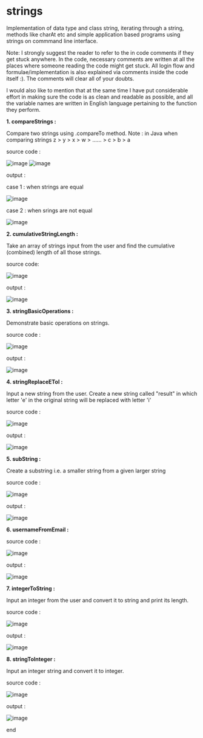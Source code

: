 # strings
Implementation of data type and class string, iterating through a string, methods like charAt etc and simple application based programs using strings on commmand line interface.

Note: I strongly suggest the reader to refer to the in code comments if they get stuck anywhere. In the code, necessary comments are written at all the places where someone reading the code might get stuck. All login flow and formulae/implementation is also explained via comments inside the code itself :). The comments will clear all of your doubts.

I would also like to mention that at the same time I have put considerable effort in making sure the code is as clean and readable as possible, and all the variable names are written in English language pertaining to the function they perform.

**1. compareStrings :**

Compare two strings using .compareTo method.
Note : in Java when comparing strings
z > y > x > w > ...... > c > b > a

source code : 

![image](https://github.com/raghav20232023/strings/assets/153320363/2d4ed309-881b-4f79-8009-f35a35e297ac)
![image](https://github.com/raghav20232023/strings/assets/153320363/d027a685-18c3-45d6-aa22-8667c680b0c1)

output : 

case 1 : when strings are equal

![image](https://github.com/raghav20232023/strings/assets/153320363/f7893718-41bb-4741-8258-4f864a8f8861)

case 2 : when srings are not equal

![image](https://github.com/raghav20232023/strings/assets/153320363/c136054a-c507-40a8-91fb-bb4ca424b8a7)

**2. cumulativeStringLength :**

Take an array of strings input from the user and find the cumulative (combined) length of all those strings.

source code:

![image](https://github.com/raghav20232023/strings/assets/153320363/98d6949f-9252-430e-8233-e85d98668631)

output : 

![image](https://github.com/raghav20232023/strings/assets/153320363/63d66f9d-461f-48c9-aa6e-14633bc5bcdd)

**3. stringBasicOperations :**

Demonstrate basic operations on strings.

source code :

![image](https://github.com/raghav20232023/strings/assets/153320363/d3561f2d-0956-4f30-96ea-0d04f8b5a763)

output : 

![image](https://github.com/raghav20232023/strings/assets/153320363/df3bdc7d-6008-471b-90f6-34d657193014)

**4. stringReplaceEToI :**

Input a new string from the user. Create a new string called "result" in which letter 'e' in the original string will be replaced with letter 'i'

source code : 

![image](https://github.com/raghav20232023/strings/assets/153320363/dab542d7-eaac-4655-80f8-25cbdd4042ff)

output : 

![image](https://github.com/raghav20232023/strings/assets/153320363/c1f000ff-60d2-4a35-a4a8-742bdbbbe198)

**5. subString :**

Create a substring i.e. a smaller string from a given larger string

source code : 

![image](https://github.com/raghav20232023/strings/assets/153320363/71e1ed7c-28d1-49a3-b635-4d5e7aba9ff3)

output : 

![image](https://github.com/raghav20232023/strings/assets/153320363/c5d659e5-aeab-4be4-bcf9-665c2c1525f4)

**6. usernameFromEmail :**

source code : 

![image](https://github.com/raghav20232023/strings/assets/153320363/b31080e4-a071-48cd-a43c-599a26c9e505)

output : 

![image](https://github.com/raghav20232023/strings/assets/153320363/10be6718-0e2e-44fe-9937-029dc071b84b)

**7. integerToString :**

Input an integer from the user and convert it to string and print its length.

source code : 

![image](https://github.com/raghav20232023/strings/assets/153320363/6d4ba16e-a45c-48e4-a486-0816c5562205)

output : 

![image](https://github.com/raghav20232023/strings/assets/153320363/6dae5960-29ed-493d-9f66-9fabf331e453)

**8. stringToInteger :**

Input an integer string and convert it to integer.

source code :

![image](https://github.com/raghav20232023/strings/assets/153320363/b32754cd-5f7d-4468-9ef5-29f85e88055c)

output : 

![image](https://github.com/raghav20232023/strings/assets/153320363/a5b6fdf2-d278-4ce8-89c9-a2e269eef351)

end



















